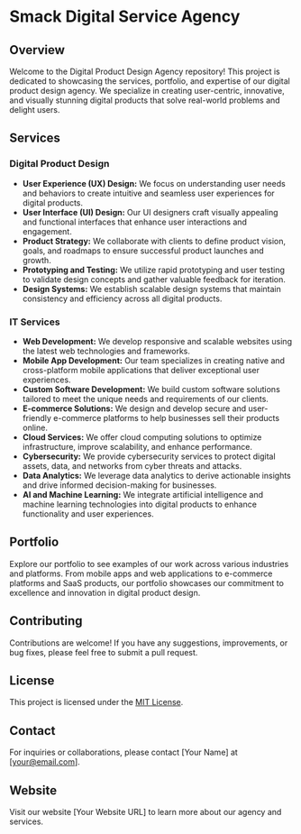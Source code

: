 # Smack Digital Service Agency

## Overview
Welcome to the Digital Product Design Agency repository! This project is dedicated to showcasing the services, portfolio, and expertise of our digital product design agency. We specialize in creating user-centric, innovative, and visually stunning digital products that solve real-world problems and delight users.

## Services
### Digital Product Design
- **User Experience (UX) Design:** We focus on understanding user needs and behaviors to create intuitive and seamless user experiences for digital products.
- **User Interface (UI) Design:** Our UI designers craft visually appealing and functional interfaces that enhance user interactions and engagement.
- **Product Strategy:** We collaborate with clients to define product vision, goals, and roadmaps to ensure successful product launches and growth.
- **Prototyping and Testing:** We utilize rapid prototyping and user testing to validate design concepts and gather valuable feedback for iteration.
- **Design Systems:** We establish scalable design systems that maintain consistency and efficiency across all digital products.

### IT Services
- **Web Development:** We develop responsive and scalable websites using the latest web technologies and frameworks.
- **Mobile App Development:** Our team specializes in creating native and cross-platform mobile applications that deliver exceptional user experiences.
- **Custom Software Development:** We build custom software solutions tailored to meet the unique needs and requirements of our clients.
- **E-commerce Solutions:** We design and develop secure and user-friendly e-commerce platforms to help businesses sell their products online.
- **Cloud Services:** We offer cloud computing solutions to optimize infrastructure, improve scalability, and enhance performance.
- **Cybersecurity:** We provide cybersecurity services to protect digital assets, data, and networks from cyber threats and attacks.
- **Data Analytics:** We leverage data analytics to derive actionable insights and drive informed decision-making for businesses.
- **AI and Machine Learning:** We integrate artificial intelligence and machine learning technologies into digital products to enhance functionality and user experiences.

## Portfolio
Explore our portfolio to see examples of our work across various industries and platforms. From mobile apps and web applications to e-commerce platforms and SaaS products, our portfolio showcases our commitment to excellence and innovation in digital product design.

## Contributing
Contributions are welcome! If you have any suggestions, improvements, or bug fixes, please feel free to submit a pull request.

## License
This project is licensed under the [MIT License](LICENSE).

## Contact
For inquiries or collaborations, please contact [Your Name] at [your@email.com].

## Website
Visit our website [Your Website URL] to learn more about our agency and services.
